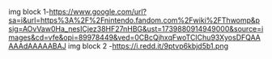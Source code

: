 img block 1-https://www.google.com/url?sa=i&url=https%3A%2F%2Fnintendo.fandom.com%2Fwiki%2FThwomp&psig=AOvVaw0Ha_nesICjez38HF27nHBG&ust=1739880914949000&source=images&cd=vfe&opi=89978449&ved=0CBcQjhxqFwoTCIChu93XyosDFQAAAAAdAAAAABAJ
img block 2 -https://i.redd.it/9ptvp6kbjd5b1.png